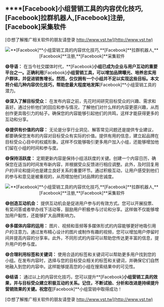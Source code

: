 ## ****[Facebook]**小组营销工具的内容优化技巧,**[Facebook]**拉群机器人,**[Facebook]**注册,**[Facebook]**采集软件**

[😍想了解推广相关软件的朋友请登录 http://www.vst.tw](http://www.vst.tw)

 <center><img src="https://vst.tw/MP4/tuiguang/png/5.png" alt="**[Facebook]**小组营销工具的内容优化技巧,**[Facebook]**拉群机器人,**[Facebook]**注册,**[Facebook]**采集软件"></center>

**😄导语：**
在当今社交媒体时代，**[Facebook]**小组已成为企业与用户互动的重要平台之一。正确利用**[Facebook]**小组营销工具，可以增加品牌曝光、培养忠实用户群体，并促进销售增长。然而，仅仅拥有一个小组并不足以实现这些目标。本文将介绍几种内容优化技巧，帮助您最大程度地发挥**[Facebook]**小组营销工具的潜力。

**😄深入了解目标受众：**
在发布内容之前，先花时间研究目标受众的兴趣、需求和喜好。通过分析他们的回应和参与情况，了解他们对什么样的内容更感兴趣，从而创作更具吸引力的帖子。确保您的内容能够引起他们的共鸣，这样才能获得更多的互动和分享。

**😄提供有价值的内容：**
无论是分享行业洞见、解答常见问题还是提供专业建议，都要确保您发布的内容对目标受众有实际的价值。提供有用的信息，建立起品牌在目标受众心目中的权威形象。这样不仅能够吸引更多用户加入小组，还能够增加他们留在小组的时间和参与度。

**😄保持活跃度：**
定期更新内容是保持小组活跃度的关键。创建一个内容日历，确保您在适当的时间发布新内容，并根据受众反馈进行相应调整。此外，及时回复用户的评论和提问也是建立良好关系的重要环节。通过积极互动，让用户感受到他们的参与和意见是被重视的，从而增加他们对品牌的忠诚度。

 <center><img src="https://vst.tw/MP4/tuiguang/png/6.png" alt="**[Facebook]**小组营销工具的内容优化技巧,**[Facebook]**拉群机器人,**[Facebook]**注册,**[Facebook]**采集软件"></center>

**😄创造互动机会：**
提供互动机会是促进用户参与的有效方式。您可以开展投票、有奖问答或者举办线下活动等，鼓励用户积极参与讨论和分享。这样做不仅能够增加用户黏性，还能够扩大品牌影响力。

**😄多媒体内容的运用：**
图片、视频和音频等多媒体形式的内容能够更好地吸引用户的注意力。通过发布精心设计的图片或制作有趣的视频，您可以增加用户停留时间并提高内容的分享率。此外，不同形式的内容可以帮助您传达更丰富的信息，提升用户的参与度。

**😄合理利用标签和关键词：**
使用合适的标签和关键词可以帮助更多用户找到您的小组。在发布内容时，选择与您的目标受众相关的标签和关键词，并确保它们自然地融入到您的内容中。这样能够提高您的小组在搜索结果中的可见性。

**😄结语：**
通过以上的内容优化技巧，您可以提升**[Facebook]**小组营销工具的效果，并与目标受众建立积极互动的关系。记住，不断试验、分析和改进是持续提升营销效果的关键。祝您在**[Facebook]**小组营销中取得成功！

[😍想了解推广相关软件的朋友请登录 http://www.vst.tw](http://www.vst.tw)



